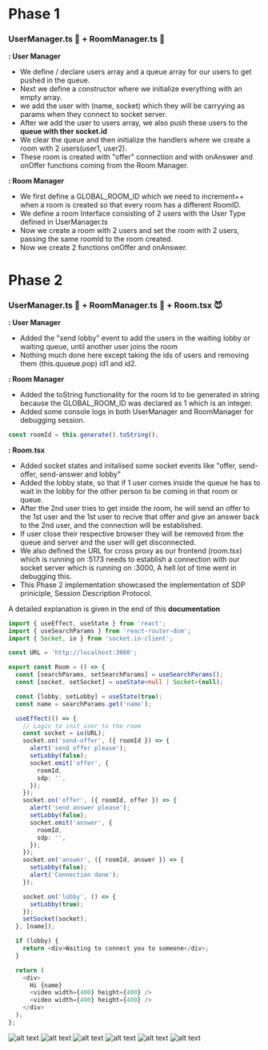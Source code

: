 # Phase 1

### UserManager.ts 🥶 + RoomManager.ts 🥵

**: User Manager**

- We define / declare users array and a queue array for our users to get pushed in the queue.
- Next we define a constructor where we initialize everything with an empty array.
- we add the user with (name, socket) which they will be carryying as params when they connect to socket server.
- After we add the user to users array, we also push these users to the **queue with ther socket.id**
- We clear the queue and then initialize the handlers where we create a room with 2 users(user1, user2).
- These room is created with "offer" connection and with onAnswer and onOffer functions coming from the Room Manager.

**: Room Manager**

- We first define a GLOBAL_ROOM_ID which we need to increment++ when a room is created so that every room has a different RoomID.
- We define a room Interface consisting of 2 users with the User Type defined in UserManager.ts
- Now we create a room with 2 users and set the room with 2 users, passing the same roomId to the room created.
- Now we create 2 functions onOffer and onAnswer.

# Phase 2

### UserManager.ts 🥶 + RoomManager.ts 🥵 + Room.tsx 😈

**: User Manager**

- Added the "send lobby" event to add the users in the waiting lobby or waiting queue, until another user joins the room
- Nothing much done here except taking the ids of users and removing them (this.quueue.pop) id1 and id2.

**: Room Manager**

- Added the toString functionality for the room Id to be generated in string because the GLOBAL_ROOM_ID was declared as 1 which is an integer.
- Added some console logs in both UserManager and RoomManager for debugging session.

```typescript
const roomId = this.generate().toString();
```

**: Room.tsx**

- Added socket states and initalised some socket events like "offer, send-offer, send-answer and lobby"
- Added the lobby state, so that if 1 user comes inside the queue he has to wait in the lobby for the other person to be coming in that room or queue.
- After the 2nd user tries to get inside the room, he will send an offer to the 1st user and the 1st user to recive that offer and give an answer back to the 2nd user, and the connection will be established.
- If user close their respective browser they will be removed from the queue and server and the user will get disconnected.
- We also defined the URL for cross proxy as our frontend (room.tsx) which is running on :5173 needs to establish a connection with our socket server which is running on :3000, A hell lot of time went in debugging this.
- This Phase 2 implementation showcased the implementation of SDP priniciple, Session Description Protocol.

A detailed explanation is given in the end of this **documentation**

```typescript
import { useEffect, useState } from 'react';
import { useSearchParams } from 'react-router-dom';
import { Socket, io } from 'socket.io-client';

const URL = 'http://localhost:3000';

export const Room = () => {
  const [searchParams, setSearchParams] = useSearchParams();
  const [socket, setSocket] = useState<null | Socket>(null);

  const [lobby, setLobby] = useState(true);
  const name = searchParams.get('name');

  useEffect(() => {
    // Logic to init user to the room
    const socket = io(URL);
    socket.on('send-offer', ({ roomId }) => {
      alert('send offer please');
      setLobby(false);
      socket.emit('offer', {
        roomId,
        sdp: '',
      });
    });
    socket.on('offer', ({ roomId, offer }) => {
      alert('send answer please');
      setLobby(false);
      socket.emit('answer', {
        roomId,
        sdp: '',
      });
    });
    socket.on('answer', ({ roomId, answer }) => {
      setLobby(false);
      alert('Connection done');
    });

    socket.on('lobby', () => {
      setLobby(true);
    });
    setSocket(socket);
  }, [name]);

  if (lobby) {
    return <div>Waiting to connect you to someone</div>;
  }

  return (
    <div>
      Hi {name}
      <video width={400} height={400} />
      <video width={400} height={400} />
    </div>
  );
};
```

![alt text](image.png)
![alt text](image-1.png)
![alt text](image-2.png)
![alt text](image-3.png)
![alt text](image-4.png)
![alt text](image-5.png)
